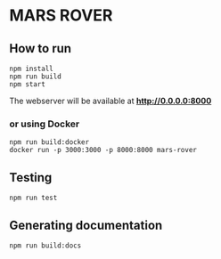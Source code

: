 # MARS ROVER

## How to run
    npm install
    npm run build
    npm start
The webserver will be available at **http://0.0.0.0:8000**

### or using Docker
    npm run build:docker
    docker run -p 3000:3000 -p 8000:8000 mars-rover
    
## Testing
    npm run test
    
## Generating documentation
    npm run build:docs
